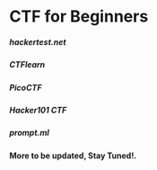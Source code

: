 # CTF for Beginners
##### hackertest.net
##### CTFlearn
##### PicoCTF
##### Hacker101 CTF
##### prompt.ml

#### More to be updated, Stay Tuned!.

